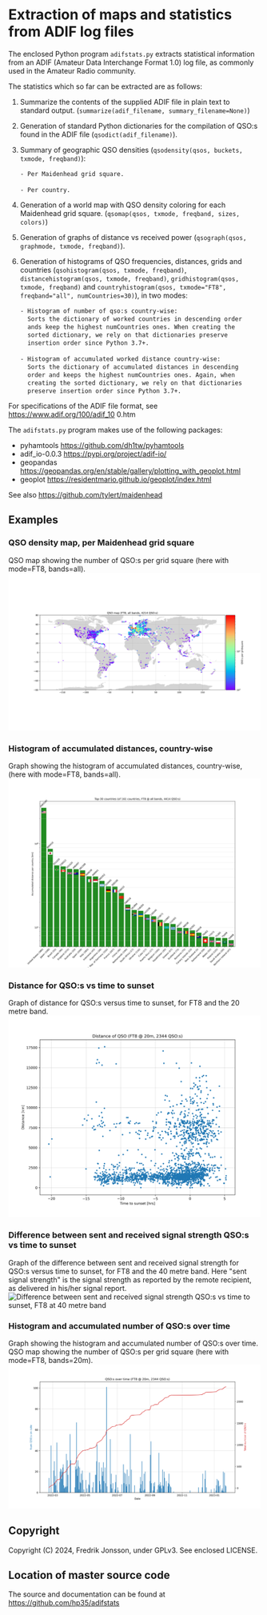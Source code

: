 # Extraction of maps and statistics from ADIF log files

The enclosed Python program `adifstats.py` extracts statistical information
from an ADIF (Amateur Data Interchange Format 1.0) log file, as commonly used
in the Amateur Radio community.

The statistics which so far can be extracted are as follows:

  1. Summarize the contents of the supplied ADIF file in plain text to standard
     output. (`summarize(adif_filename, summary_filename=None)`)

  2. Generation of standard Python dictionaries for the compilation of QSO:s
     found in the ADIF file (`qsodict(adif_filename)`).

  3. Summary of geographic QSO densities (`qsodensity(qsos, buckets, txmode,
     freqband)`):

         - Per Maidenhead grid square.

         - Per country.

  4. Generation of a world map with QSO density coloring for each Maidenhead
     grid square. (`qsomap(qsos, txmode, freqband, sizes, colors)`)

  5. Generation of graphs of distance vs received power (`qsograph(qsos,
     graphmode, txmode, freqband)`).

  6. Generation of histograms of QSO frequencies, distances, grids and
     countries (`qsohistogram(qsos, txmode, freqband)`,
     `distancehistogram(qsos, txmode, freqband)`,
     `gridhistogram(qsos, txmode, freqband)` and
     `countryhistogram(qsos, txmode="FT8", freqband="all", numCountries=30)`),
     in two modes:

         - Histogram of number of qso:s country-wise:
           Sorts the dictionary of worked countries in descending order
           ands keep the highest numCountries ones. When creating the
           sorted dictionary, we rely on that dictionaries preserve
           insertion order since Python 3.7+.

         - Histogram of accumulated worked distance country-wise:
           Sorts the dictionary of accumulated distances in descending
           order and keeps the highest numCountries ones. Again, when
           creating the sorted dictionary, we rely on that dictionaries
           preserve insertion order since Python 3.7+.

For specifications of the ADIF file format, see https://www.adif.org/100/adif_10
0.htm

The `adifstats.py` program makes use of the following packages:
   * pyhamtools       https://github.com/dh1tw/pyhamtools 
   * adif_io-0.0.3    https://pypi.org/project/adif-io/
   * geopandas  https://geopandas.org/en/stable/gallery/plotting_with_geoplot.html
   * geoplot    https://residentmario.github.io/geoplot/index.html

See also https://github.com/tylert/maidenhead

## Examples

### QSO density map, per Maidenhead grid square

QSO map showing the number of QSO:s per grid square (here with mode=FT8,
bands=all).
![QSO map (mode=FT8, bands=all)](img/qsomap_uniform_qsodensity_FT8_all.png)

### Histogram of accumulated distances, country-wise

Graph showing the histogram of accumulated distances, country-wise, (here
with mode=FT8, bands=all).
![Histogram of accumulated distances, country-wise (mode=FT8, bands=all)](img/countryhistogram_distance_FT8_all.png)

### Distance for QSO:s vs time to sunset

Graph of distance for QSO:s versus time to sunset, for FT8 and the 20 metre
band.
![Distance vs time to sunset, FT8 at 20 metre band](img/qsograph_TimeToSunsetVsDistance_FT8_20m.png)

### Difference between sent and received signal strength QSO:s vs time to sunset

Graph of the difference between sent and received signal strength for QSO:s
versus time to sunset, for FT8 and the 40 metre band. Here "sent signal
strength" is the signal strength as reported by the remote recipient, as
delivered in his/her signal report.
![Difference between sent and received signal strength QSO:s vs time to
sunset, FT8 at 40 metre band](img/qsograph_TimeToSunsetVsTxMinusRx_FT8_40m.png)

### Histogram and accumulated number of QSO:s over time

Graph showing the histogram and accumulated number of QSO:s over time.
QSO map showing the number of QSO:s per grid square (here with mode=FT8,
bands=20m).
![Histogram over number of QSO:s over time (mode=FT8, bands=20m)](img/qsohistogram_time_FT8_20m.png)

## Copyright
Copyright (C) 2024, Fredrik Jonsson, under GPLv3. See enclosed LICENSE.

## Location of master source code
The source and documentation can be found at https://github.com/hp35/adifstats
